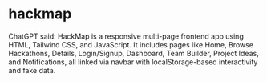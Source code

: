 # hackmap
ChatGPT said: HackMap is a responsive multi-page frontend app using HTML, Tailwind CSS, and JavaScript. It includes pages like Home, Browse Hackathons, Details, Login/Signup, Dashboard, Team Builder, Project Ideas, and Notifications, all linked via navbar with localStorage-based interactivity and fake data.
